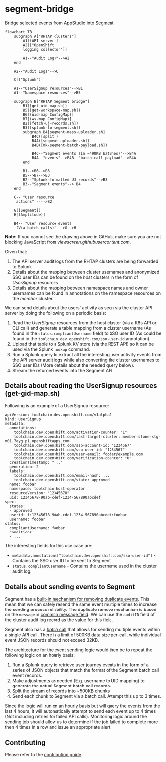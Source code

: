 # segment-bridge

Bridge selected events from AppStudio into [Segment][1]

```mermaid
flowchart TB
    subgraph A["RHTAP clusters"]
        A1[(API server)]
        A2(["OpenShift
        logging collector"])

        A1--"Audit Logs"-->A2
    end

    A2--"Audit Logs"-->C

    C[("Splunk")]

    A1--"UserSignup resources"-->B1
    A1--"Namespace resources"-->B5

    subgraph B["RHTAP Segment bridge"]
        B1([get-uid-map.sh])
        B5([get-workspace-map.sh])
        B6[(uid-map ConfigMap)]
        B7[(ws-map ConfigMap)]
        B2([fetch-uj-records.sh])
        B3([splunk-to-segment.sh])
        subgraph B4[segment-mass-uploader.sh]
            B4C([split])
            B4A([segment-uploader.sh])
            B4B([mk-segment-batch-payload.sh])

            B4C--"Segment events (In ~490KB batches)"-->B4A
            B4A--"events"-->B4B--"batch call payload"-->B4A
        end

        B1-->B6-->B3
        B5-->B7-->B3
        B2--"Splunk-formatted UJ records"-->B3
        B3--"Segment events"--> B4
    end

    C-- "User resource
     actions" ---->B2

    G([Segment])
    H[(Amplitude)]

    B4-- "User resource events
     (Via batch calls)" -->G-->H
```
**Note:** If you cannot see the drawing above in GitHub, make sure you are not
blocking JavaScript from *viewscreen.githubusercontent.com*.

Given that:

1. The API server audit logs from the RHTAP clusters are being forwarded to
   Splunk
2. Details about the mapping between cluster usernames and anonymized SSO user
   IDs can be found on the *host* clusters in the form of *UserSignup*
   resources
3. Details about the mapping between namespace names and owner usernames can
   be found in annotations on the namespace resources on the *member* cluster.

We can send details about the users' activity as seen via the cluster API
server by doing the following on a periodic basis:

1. Read the *UserSignup* resources from the host cluster (via a K8s API or CLI
   call) and generate a table mapping from a cluster username (As found in the
     `status.compliantUsername` field) to SSO user ID (As could be found in the
       `toolchain.dev.openshift.com/sso-user-id` annotation).
2. Upload that table to a Splunk KV store (via the REST API) so it can be used
   via the Splunk `lookup` command.
3. Run a Splunk query to extract all the interesting user activity events from
   the API server audit logs while also converting the cluster usernames to SSO
   user IDs (More details about the needed query below).
4. Stream the returned events into the Segment API.

[1]: https://app.segment.com

## Details about reading the UserSignup resources (get-gid-map.sh)

Following is an example of a UserSignup resource:
```
apiVersion: toolchain.dev.openshift.com/v1alpha1
kind: UserSignup
metadata:
  annotations:
    toolchain.dev.openshift.com/activation-counter: "1"
    toolchain.dev.openshift.com/last-target-cluster: member-stone-stg-m01.7ayg.p1.openshiftapps.com
    toolchain.dev.openshift.com/sso-account-id: "1234567"
    toolchain.dev.openshift.com/sso-user-id: "1234567"
    toolchain.dev.openshift.com/user-email: foobar@example.com
    toolchain.dev.openshift.com/verification-counter: "0"
  creationTimestamp: "..."
  generation: 2
  labels:
    toolchain.dev.openshift.com/email-hash: ...
    toolchain.dev.openshift.com/state: approved
  name: foobar
  namespace: toolchain-host-operator
  resourceVersion: "12345678"
  uid: 12345678-90ab-cdef-1234-567890abcdef
spec:
  states:
  - approved
  userid: f:12345678-90ab-cdef-1234-567890abcdef:foobar
  username: foobar
status:
  compliantUsername: foobar
  conditions:
  - ...
```

The interesting fields for this use case are:

- `metadata.annotations["toolchain.dev.openshift.com/sso-user-id"]` - Contains
  the SSO user ID to be sent to Segment
- `status.compliantUsername` - Contains the username used in the cluster audit
  log.

## Details about sending events to Segment

Segment has a [built-in mechanism for removing duplicate events][ES1]. This
mean that we can safely resend the same event multiple times to increase the
sending process reliability. The duplicate remove mechanism is based on the
`messageid` [common message field][ES2]. We can use the `auditID` field of the
cluster audit log record as the value for this field.

Segment also has a [*batch* call][ES3] that allows for sending multiple events
within a single API call. There is a limit of 500KB data size per-call, while
individual event JSON records should not exceed 32KB.

The architecture for the event sending logic would then be to repeat the
following logic on an hourly basis:

1. Run a Splunk query to retrieve user journey events in the form of a
   series of JSON objects that match the format of the Segment batch call event
   records.
2. Make adjustments as needed (E.g. username to UID mapping) to generate the
   actual Segment batch call records.
3. Split the stream of records into ~500KB chunks
4. Send each chunk to Segment via a batch call. Attempt this up to 3 times.

Since the logic will run on an hourly basis but will query the events from the
last 4 hours, it will automatically attempt to send each event up to 4 times
(Not including retries for failed API calls). Monitoring logic around the
sending job should allow us to determine if the job failed to complete more
then 4 times in a row and issue an appropriate alert.

[ES1]: https://segment.com/blog/exactly-once-delivery/
[ES2]: https://segment.com/docs/connections/spec/common/
[ES3]: https://segment.com/docs/connections/sources/catalog/libraries/server/http-api/#batch

## Contributing

Please refer to the [contribution guide](./CONTRIBUTING.md).
